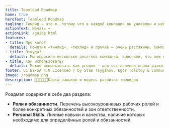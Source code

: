 ```yaml
---
title: Teamlead Roadmap
home: true
heroText: Teamlead Roadmap
tagline: Тимлид – это ❄️, потому что в каждой компании он уникален и неповторим.
actionText: Начать →
actionLink: /guide.html
features:
- title: Про кого?
  details: Понятия «тимлид», «техлид» и прочие – очень растяжимы. Компании решают разные задачи, у этих ролей разные ответственности. Поэтому и ❄️, роадмап — для всех.
- title: Откуда?
  details: Мы опросили несколько десятков компаний, выяснили, что они ожидают от тимлидов и как строят с ними свою работу. Так у нас получилась единая модель компетенций тимлида.
- title: Как использовать?
  details: Можно использовать как угодно – для составления плана развития, для формирования должностных инструкций, для составления вакансий или проведения собеседований. Выделите нужные ветви – и вперёд.
footer: CC BY-SA 4.0 Licensed | by Stas Tsyganov, Egor Tolstoy & Community
image: /roadmap.png
description: 👩🏼‍💻👨🏻‍💻Карта навыков и модель развития тимлидов
---
```


<Roadmap/>

Роадмап содержит в себе два раздела:
- **Роли и обязанности.** Перечень высокоуровневых рабочих ролей и более конкретных обязанностей и зон ответственности.
- **Personal Skills.** Личные навыки и качества, наличие которых необходимо для определённых ролей и обязанностей.
